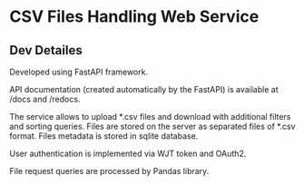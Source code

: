 # CSV Files Handling Web Service

## Dev Detailes

Developed using FastAPI framework. 

API documentation (created automatically by the FastAPI) is available at /docs and /redocs.

The service allows to upload *.csv files and download with additional filters and sorting queries.
Files are stored on the server as separated files of *.csv format. Files metadata is stored in sqlite database.

User authentication is implemented via WJT token and OAuth2.

File request queries are processed by Pandas library.
